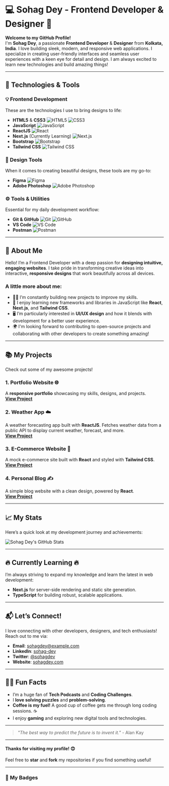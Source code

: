 # 💻 **Sohag Dey** - Frontend Developer & Designer 🎨

**Welcome to my GitHub Profile!**  
I'm **Sohag Dey**, a passionate **Frontend Developer** & **Designer** from **Kolkata, India**. I love building sleek, modern, and responsive web applications. I specialize in creating user-friendly interfaces and seamless user experiences with a keen eye for detail and design. I am always excited to learn new technologies and build amazing things!

---

## 🚀 **Technologies & Tools**

### 💡 **Frontend Development**  
These are the technologies I use to bring designs to life:

- **HTML5** & **CSS3** ![HTML5](https://img.shields.io/badge/HTML5-E34F26?style=flat&logo=html5&logoColor=white) ![CSS3](https://img.shields.io/badge/CSS3-1572B6?style=flat&logo=css3&logoColor=white)
- **JavaScript** ![JavaScript](https://img.shields.io/badge/JavaScript-F7DF1E?style=flat&logo=javascript&logoColor=black)
- **ReactJS** ![React](https://img.shields.io/badge/React-61DAFB?style=flat&logo=react&logoColor=black)
- **Next.js** (Currently Learning) ![Next.js](https://img.shields.io/badge/Next.js-000000?style=flat&logo=nextdotjs&logoColor=white)
- **Bootstrap** ![Bootstrap](https://img.shields.io/badge/Bootstrap-7952B3?style=flat&logo=bootstrap&logoColor=white)
- **Tailwind CSS** ![Tailwind CSS](https://img.shields.io/badge/Tailwind%20CSS-06B6D4?style=flat&logo=tailwindcss&logoColor=white)

### 🎨 **Design Tools**  
When it comes to creating beautiful designs, these tools are my go-to:

- **Figma** ![Figma](https://img.shields.io/badge/Figma-F24E1E?style=flat&logo=figma&logoColor=white)
- **Adobe Photoshop** ![Adobe Photoshop](https://img.shields.io/badge/Adobe%20Photoshop-31A8FF?style=flat&logo=adobephotoshop&logoColor=white)

### ⚙️ **Tools & Utilities**  
Essential for my daily development workflow:

- **Git & GitHub** ![Git](https://img.shields.io/badge/Git-F05032?style=flat&logo=git&logoColor=white) ![GitHub](https://img.shields.io/badge/GitHub-181717?style=flat&logo=github&logoColor=white)
- **VS Code** ![VS Code](https://img.shields.io/badge/VS%20Code-0078D4?style=flat&logo=visualstudiocode&logoColor=white)
- **Postman** ![Postman](https://img.shields.io/badge/Postman-FF6C37?style=flat&logo=postman&logoColor=white)

---

## 🌱 **About Me**

Hello! I’m a Frontend Developer with a deep passion for **designing intuitive, engaging websites**. I take pride in transforming creative ideas into interactive, **responsive designs** that work beautifully across all devices.

### A little more about me:
- 🧑‍💻 I’m constantly building new projects to improve my skills.
- 🔎 I enjoy learning new frameworks and libraries in JavaScript like **React**, **Next.js**, and **Tailwind CSS**.
- 🖥️ I’m particularly interested in **UI/UX design** and how it blends with development for a better user experience.
- 🌍 I'm looking forward to contributing to open-source projects and collaborating with other developers to create something amazing!

---

## 📚 **My Projects**  
Check out some of my awesome projects!

### 1. **Portfolio Website** 🌐  
A **responsive portfolio** showcasing my skills, designs, and projects.  
[**View Project**](https://github.com/sohag-dey/portfolio)

### 2. **Weather App** ☁️  
A weather forecasting app built with **ReactJS**. Fetches weather data from a public API to display current weather, forecast, and more.  
[**View Project**](https://github.com/sohag-dey/weather-app)

### 3. **E-Commerce Website** 🛒  
A mock e-commerce site built with **React** and styled with **Tailwind CSS**.  
[**View Project**](https://github.com/sohag-dey/ecommerce-site)

### 4. **Personal Blog** ✍️  
A simple blog website with a clean design, powered by **React**.  
[**View Project**](https://github.com/sohag-dey/blog)

---

## 📈 **My Stats**  
Here’s a quick look at my development journey and achievements:

![Sohag Dey's GitHub Stats](https://github-readme-stats.vercel.app/api?username=sohag-dey&show_icons=true&count_private=true&hide=prs&theme=radical)

---

## 🔥 **Currently Learning** 🔥  
I’m always striving to expand my knowledge and learn the latest in web development:

- **Next.js** for server-side rendering and static site generation.
- **TypeScript** for building robust, scalable applications.

---

## 📬 **Let’s Connect!**

I love connecting with other developers, designers, and tech enthusiasts! Reach out to me via:

- **Email**: [sohagdey@example.com](mailto:sohagdey@example.com)
- **LinkedIn**: [sohag-dey](https://www.linkedin.com/in/sohag-dey)
- **Twitter**: [@sohagdev](https://twitter.com/sohagdev)
- **Website**: [sohagdey.com](https://sohagdey.com)

---

## 🦸‍♂️ **Fun Facts**  
- I’m a huge fan of **Tech Podcasts** and **Coding Challenges**.  
- I **love solving puzzles** and **problem-solving**.
- **Coffee is my fuel!** A good cup of coffee gets me through long coding sessions. ☕  
- I enjoy **gaming** and exploring new digital tools and technologies.

---

> _"The best way to predict the future is to invent it."_ - Alan Kay

---

#### Thanks for visiting my profile! 😊  
Feel free to **star** and **fork** my repositories if you find something useful!

---

### 🏅 **My Badges**
